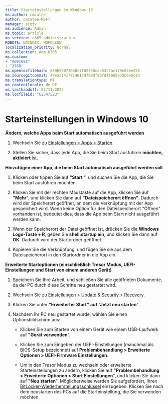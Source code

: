 ```yaml
---
title: Starteinstellungen in Windows 10
ms.author: cmcatee
author: cmcatee-MSFT
manager: scotv
ms.audience: Admin
ms.topic: article
ms.service: o365-administration
ROBOTS: NOINDEX, NOFOLLOW
localization_priority: Normal
ms.collection: Adm_O365
ms.custom:
- "9001691"
- "3768"
ms.openlocfilehash: 889b96073038c7f02758cdc53c7ac179e83ee251
ms.sourcegitcommit: 49eaa1417714617d768df85fd79b65e35b6e5c83
ms.translationtype: MT
ms.contentlocale: de-DE
ms.lasthandoff: 02/11/2022
ms.locfileid: "62547523"
---
```

# <a name="startup-settings-in-windows-10"></a>Starteinstellungen in Windows 10

**Ändern, welche Apps beim Start automatisch ausgeführt werden**

1. Wechseln Sie zu [Einstellungen > Apps > Starten](ms-settings:startupapps?activationSource=GetHelp).

2. Stellen Sie sicher, dass jede App, die Sie beim Start ausführen **möchten, aktiviert** ist.

**Hinzufügen einer App, die beim Start automatisch ausgeführt werden soll**

1. Klicken oder tippen Sie auf **"Start** ", und suchen Sie die App, die Sie beim Start ausführen möchten.

2. Klicken Sie mit der rechten Maustaste auf die App, klicken Sie auf **"Mehr**", und klicken Sie dann auf **"Dateispeicherort öffnen"**. Dadurch wird der Speicherort geöffnet, an dem die Verknüpfung mit der App gespeichert wird. Wenn keine Option für den Dateispeicherort "Öffnen" vorhanden ist, bedeutet dies, dass die App beim Start nicht ausgeführt werden kann.

3. Wenn der Speicherort der Datei geöffnet ist, drücken Sie die **Windows Logo-Taste + R**, geben Sie **shell:startup ein**, und klicken Sie dann auf **OK**. Dadurch wird der Startordner geöffnet.

4. Kopieren Sie die Verknüpfung, und fügen Sie sie aus dem Dateispeicherort in den Startordner in die App ein.

**Erweiterte Startoptionen (einschließlich Tresor Modus, UEFI-Einstellungen und Start von einem anderen Gerät)**

1. Speichern Sie Ihre Arbeit, und schließen Sie alle geöffneten Dokumente, da der PC durch diese Schritte neu gestartet wird.

2. Wechseln Sie zu [Einstellungen > Update & Security > Recovery](ms-settings:recovery?activationSource=GetHelp).

3. Klicken Sie unter **"Erweiterter Start"** **auf "Jetzt neu starten**". 

4. Nachdem Ihr PC neu gestartet wurde, wählen Sie einen Optionsbildschirm aus:

    - Klicken Sie zum Starten von einem Gerät wie einem USB-Laufwerk auf **"Gerät verwenden**".

    - Klicken Sie zum Eingeben der UEFI-Einstellungen (manchmal als BIOS-Setup bezeichnet) auf **Problembehandlung > Erweiterte Optionen > UEFI-Firmware Einstellungen**. 

    - Um in den Tresor Modus zu wechseln oder erweiterte Starteinstellungen zu ändern, klicken Sie auf **"Problembehandlung > Erweiterte Optionen > Start Einstellungen**", und klicken Sie dann auf **"Neu starten**". Möglicherweise werden Sie aufgefordert, Ihren [BitLocker-Wiederherstellungsschlüssel](https://support.microsoft.com/help/4026181/windows-10-find-my-bitlocker-recovery-key) einzugeben. Klicken Sie nach dem neustarten des PCs auf die Starteinstellung, die Sie verwenden möchten.
